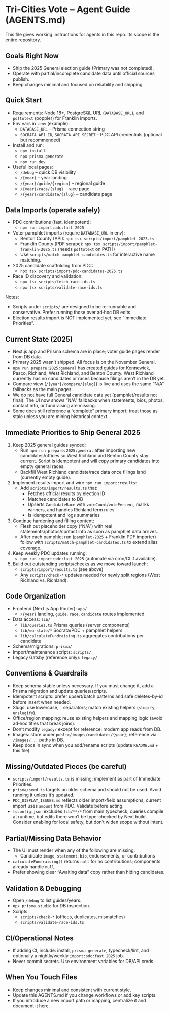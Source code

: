 # Tri-Cities Vote – Agent Guide (AGENTS.md)

This file gives working instructions for agents in this repo. Its scope is the entire repository.

## Goals Right Now
- Ship the 2025 General election guide (Primary was not completed).
- Operate with partial/incomplete candidate data until official sources publish.
- Keep changes minimal and focused on reliability and shipping.

## Quick Start
- Requirements: Node 18+, PostgreSQL URL (`DATABASE_URL`), and `pdftotext` (poppler) for Franklin imports.
- Env vars in `.env` (example):
  - `DATABASE_URL` – Prisma connection string
  - `SOCRATA_API_ID`, `SOCRATA_API_SECRET` – PDC API credentials (optional but recommended)
- Install and run:
  - `npm install`
  - `npx prisma generate`
  - `npm run dev`
- Useful local pages:
  - `/debug` – quick DB visibility
  - `/{year}` – year landing
  - `/{year}/guide/{region}` – regional guide
  - `/{year}/race/{slug}` – race page
  - `/{year}/candidate/{slug}` – candidate page

## Data Imports (operate safely)
- PDC contributions (fast, idempotent):
  - `npm run import:pdc:fast 2025`
- Voter pamphlet imports (require `DATABASE_URL` in env):
  - Benton County (API): `npx tsx scripts/import/pamphlet-2025.ts`
  - Franklin County (PDF scrape): `npx tsx scripts/import/pamphlet-franklin-2025.ts` (needs `pdftotext` on PATH)
  - Use `scripts/match-pamphlet-candidates.ts` for interactive name matching.
- 2025 candidate scaffolding from PDC:
  - `npx tsx scripts/import/pdc-candidates-2025.ts`
- Race ID discovery and validation:
  - `npx tsx scripts/fetch-race-ids.ts`
  - `npx tsx scripts/validate-race-ids.ts`

Notes:
- Scripts under `scripts/` are designed to be re-runnable and conservative. Prefer running those over ad‑hoc DB edits.
- Election results import is NOT implemented yet; see “Immediate Priorities”.

## Current State (2025)
- Next.js app and Prisma schema are in place; voter guide pages render from DB data.
- Primary 2025 wasn’t shipped. All focus is on the November General.
- `npm run prepare:2025:general` has created guides for Kennewick, Pasco, Richland, West Richland, and Benton County. West Richland currently has no candidates or races because filings aren’t in the DB yet.
- Compare view (`/{year}/compare/{slug}`) is live and uses the same “N/A” fallbacks as the main pages.
- We do not have full General candidate data yet (pamphlet/results not final). The UI now shows “N/A” fallbacks when statements, bios, photos, contact info, or fundraising are missing.
- Some docs still reference a “complete” primary import; treat those as stale unless you are mining historical context.

## Immediate Priorities to Ship General 2025
1. Keep 2025 general guides synced:
   - Run `npm run prepare:2025:general` after importing new candidates/offices so West Richland and Benton County stay current. Script is idempotent and will copy primary candidates into empty general races.
   - Backfill West Richland candidate/race data once filings land (currently empty guide).
2. Implement results import and wire `npm run import:results`:
   - Add `scripts/import/results.ts` that:
     - Fetches official results by election ID
     - Matches candidates to DB
     - Upserts `CandidateRace` with `voteCount`/`votePercent`, marks winners, and handles Richland term rules
     - Is idempotent and logs summaries
3. Continue hardening and filling content:
   - Flesh out placeholder copy (“N/A”) with real statements/photos/contact info as soon as pamphlet data arrives.
   - After each pamphlet run (`pamphlet-2025` + Franklin PDF importer) follow with `scripts/match-pamphlet-candidates.ts` to extend alias coverage.
4. Keep weekly PDC updates running:
   - `npm run import:pdc:fast 2025` (automate via cron/CI if available).
5. Build out outstanding scripts/checks as we move toward launch:
   - `scripts/import/results.ts` (see above)
   - Any `scripts/check-*` updates needed for newly split regions (West Richland vs. Richland).

## Code Organization
- Frontend (Next.js App Router): `app/`
  - `/{year}` landing, `guide`, `race`, `candidate` routes implemented.
- Data access: `lib/`
  - `lib/queries.ts` Prisma queries (server components)
  - `lib/wa-state/*` Socrata/PDC + pamphlet helpers
  - `lib/calculateFundraising.ts` aggregates contributions per candidate
- Schema/migrations: `prisma/`
- Import/maintenance scripts: `scripts/`
- Legacy Gatsby (reference only): `legacy/`

## Conventions & Guardrails
- Keep schema stable unless necessary. If you must change it, add a Prisma migration and update queries/scripts.
- Idempotent scripts: prefer upsert/batch patterns and safe deletes-by-id before insert when needed.
- Slugs: use lowercase, `-` separators; match existing helpers (`slugify`, `unslugify`).
- Office/region mapping: reuse existing helpers and mapping logic (avoid ad‑hoc titles that break joins).
- Don’t modify `legacy/` except for reference; modern app reads from DB.
- Images: store under `public/images/candidates/{year}`; reference via `/images/...` paths in DB.
- Keep docs in sync when you add/rename scripts (update `README.md` + this file).

## Missing/Outdated Pieces (be careful)
- `scripts/import/results.ts` is missing; implement as part of Immediate Priorities.
- `prisma/seed.ts` targets an older schema and should not be used. Avoid running it unless it’s updated.
- `PDC_DISPLAY_ISSUES.md` reflects older import-field assumptions; current import uses `amount` from PDC. Validate before acting.
- `tsconfig.json` excludes `lib/**/*` from main typecheck; queries compile at runtime, but edits there won’t be type-checked by Next build. Consider enabling for local safety, but don’t widen scope without intent.

## Partial/Missing Data Behavior
- The UI must render when any of the following are missing:
  - Candidate `image`, `statement`, `bio`, endorsements, or contributions
- `calculateFundraising()` returns `null` for no contributions; components already handle `null`.
- Prefer showing clear “Awaiting data” copy rather than hiding candidates.

## Validation & Debugging
- Open `/debug` to list guides/years.
- `npx prisma studio` for DB inspection.
- Scripts:
  - `scripts/check-*` (offices, duplicates, mismatches)
  - `scripts/validate-race-ids.ts`

## CI/Operational Notes
- If adding CI, include: install, `prisma generate`, typecheck/lint, and optionally a nightly/weekly `import:pdc:fast 2025` job.
- Never commit secrets. Use environment variables for DB/API creds.

## When You Touch Files
- Keep changes minimal and consistent with current style.
- Update this AGENTS.md if you change workflows or add key scripts.
- If you introduce a new import path or mapping, centralize it and document it here.
